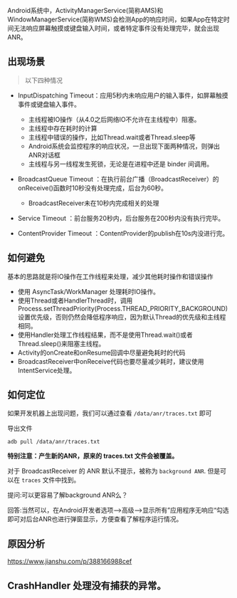 Android系统中，ActivityManagerService(简称AMS)和WindowManagerService(简称WMS)会检测App的响应时间，如果App在特定时间无法响应屏幕触摸或键盘输入时间，或者特定事件没有处理完毕，就会出现ANR。


## 出现场景



> 以下四种情况

- InputDispatching Timeout：应用5秒内未响应用户的输入事件，如屏幕触摸事件或键盘输入事件。
    - 主线程被IO操作（从4.0之后网络IO不允许在主线程中）阻塞。
    - 主线程中存在耗时的计算
    - 主线程中错误的操作，比如Thread.wait或者Thread.sleep等
    - Android系统会监控程序的响应状况，一旦出现下面两种情况，则弹出ANR对话框
    - 主线程与另一线程发生死锁，无论是在进程中还是 binder 间调用。

- BroadcastQueue Timeout ：在执行前台广播（BroadcastReceiver）的 onReceive()函数时10秒没有处理完成，后台为60秒。
    - BroadcastReceiver未在10秒内完成相关的处理

- Service Timeout ：前台服务20秒内，后台服务在200秒内没有执行完毕。

- ContentProvider Timeout ：ContentProvider的publish在10s内没进行完。



## 如何避免

基本的思路就是将IO操作在工作线程来处理，减少其他耗时操作和错误操作

- 使用 AsyncTask/WorkManager 处理耗时IO操作。
- 使用Thread或者HandlerThread时，调用Process.setThreadPriority(Process.THREAD_PRIORITY_BACKGROUND)设置优先级，否则仍然会降低程序响应，因为默认Thread的优先级和主线程相同。
- 使用Handler处理工作线程结果，而不是使用Thread.wait()或者Thread.sleep()来阻塞主线程。
- Activity的onCreate和onResume回调中尽量避免耗时的代码
- BroadcastReceiver中onReceive代码也要尽量减少耗时，建议使用IntentService处理。

## 如何定位

如果开发机器上出现问题，我们可以通过查看 `/data/anr/traces.txt` 即可

导出文件

```
adb pull /data/anr/traces.txt
```

**特别注意：产生新的ANR，原来的 traces.txt 文件会被覆盖。**

对于 BroadcastReceiver 的 ANR 默认不提示，被称为 `background ANR`. 但是可以在 `traces` 文件中找到。

提问:可以更容易了解background ANR么？

回答:当然可以，在Android开发者选项—>高级—>显示所有”应用程序无响应“勾选即可对后台ANR也进行弹窗显示，方便查看了解程序运行情况。


## 原因分析

https://www.jianshu.com/p/388166988cef

## CrashHandler 处理没有捕获的异常。
